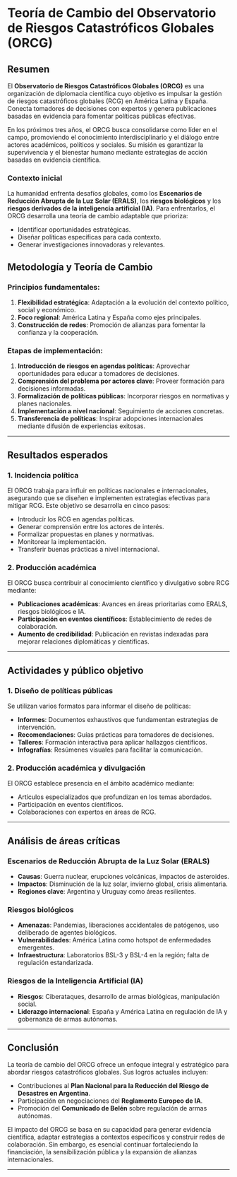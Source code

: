 # Teoría de Cambio del Observatorio de Riesgos Catastróficos Globales (ORCG)

## Resumen
El **Observatorio de Riesgos Catastróficos Globales (ORCG)** es una organización de diplomacia científica cuyo objetivo es impulsar la gestión de riesgos catastróficos globales (RCG) en América Latina y España. Conecta tomadores de decisiones con expertos y genera publicaciones basadas en evidencia para fomentar políticas públicas efectivas.

En los próximos tres años, el ORCG busca consolidarse como líder en el campo, promoviendo el conocimiento interdisciplinario y el diálogo entre actores académicos, políticos y sociales. Su misión es garantizar la supervivencia y el bienestar humano mediante estrategias de acción basadas en evidencia científica.

### Contexto inicial
La humanidad enfrenta desafíos globales, como los **Escenarios de Reducción Abrupta de la Luz Solar (ERALS)**, los **riesgos biológicos** y los **riesgos derivados de la inteligencia artificial (IA)**. Para enfrentarlos, el ORCG desarrolla una teoría de cambio adaptable que prioriza:
- Identificar oportunidades estratégicas.
- Diseñar políticas específicas para cada contexto.
- Generar investigaciones innovadoras y relevantes.

## Metodología y Teoría de Cambio
### Principios fundamentales:
1. **Flexibilidad estratégica**: Adaptación a la evolución del contexto político, social y económico.
2. **Foco regional**: América Latina y España como ejes principales.
3. **Construcción de redes**: Promoción de alianzas para fomentar la confianza y la cooperación.

### Etapas de implementación:
1. **Introducción de riesgos en agendas políticas**: Aprovechar oportunidades para educar a tomadores de decisiones.
2. **Comprensión del problema por actores clave**: Proveer formación para decisiones informadas.
3. **Formalización de políticas públicas**: Incorporar riesgos en normativas y planes nacionales.
4. **Implementación a nivel nacional**: Seguimiento de acciones concretas.
5. **Transferencia de políticas**: Inspirar adopciones internacionales mediante difusión de experiencias exitosas.

---

## Resultados esperados
### 1. **Incidencia política**
El ORCG trabaja para influir en políticas nacionales e internacionales, asegurando que se diseñen e implementen estrategias efectivas para mitigar RCG. Este objetivo se desarrolla en cinco pasos:
- Introducir los RCG en agendas políticas.
- Generar comprensión entre los actores de interés.
- Formalizar propuestas en planes y normativas.
- Monitorear la implementación.
- Transferir buenas prácticas a nivel internacional.

### 2. **Producción académica**
El ORCG busca contribuir al conocimiento científico y divulgativo sobre RCG mediante:
- **Publicaciones académicas**: Avances en áreas prioritarias como ERALS, riesgos biológicos e IA.
- **Participación en eventos científicos**: Establecimiento de redes de colaboración.
- **Aumento de credibilidad**: Publicación en revistas indexadas para mejorar relaciones diplomáticas y científicas.

---

## Actividades y público objetivo
### 1. **Diseño de políticas públicas**
Se utilizan varios formatos para informar el diseño de políticas:
- **Informes**: Documentos exhaustivos que fundamentan estrategias de intervención.
- **Recomendaciones**: Guías prácticas para tomadores de decisiones.
- **Talleres**: Formación interactiva para aplicar hallazgos científicos.
- **Infografías**: Resúmenes visuales para facilitar la comunicación.

### 2. **Producción académica y divulgación**
El ORCG establece presencia en el ámbito académico mediante:
- Artículos especializados que profundizan en los temas abordados.
- Participación en eventos científicos.
- Colaboraciones con expertos en áreas de RCG.

---

## Análisis de áreas críticas
### Escenarios de Reducción Abrupta de la Luz Solar (ERALS)
- **Causas**: Guerra nuclear, erupciones volcánicas, impactos de asteroides.
- **Impactos**: Disminución de la luz solar, invierno global, crisis alimentaria.
- **Regiones clave**: Argentina y Uruguay como áreas resilientes.

### Riesgos biológicos
- **Amenazas**: Pandemias, liberaciones accidentales de patógenos, uso deliberado de agentes biológicos.
- **Vulnerabilidades**: América Latina como hotspot de enfermedades emergentes.
- **Infraestructura**: Laboratorios BSL-3 y BSL-4 en la región; falta de regulación estandarizada.

### Riesgos de la Inteligencia Artificial (IA)
- **Riesgos**: Ciberataques, desarrollo de armas biológicas, manipulación social.
- **Liderazgo internacional**: España y América Latina en regulación de IA y gobernanza de armas autónomas.

---

## Conclusión
La teoría de cambio del ORCG ofrece un enfoque integral y estratégico para abordar riesgos catastróficos globales. Sus logros actuales incluyen:
- Contribuciones al **Plan Nacional para la Reducción del Riesgo de Desastres en Argentina**.
- Participación en negociaciones del **Reglamento Europeo de IA**.
- Promoción del **Comunicado de Belén** sobre regulación de armas autónomas.

El impacto del ORCG se basa en su capacidad para generar evidencia científica, adaptar estrategias a contextos específicos y construir redes de colaboración. Sin embargo, es esencial continuar fortaleciendo la financiación, la sensibilización pública y la expansión de alianzas internacionales.

---
